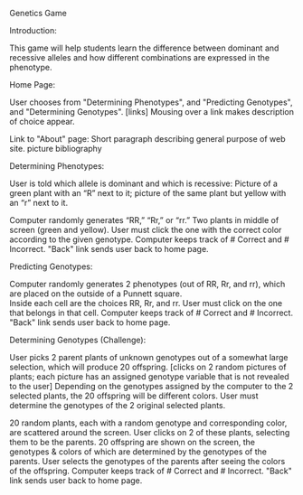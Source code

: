 Genetics Game


Introduction:

This game will help students learn the difference between dominant and recessive alleles and how different combinations are expressed in the phenotype.


Home Page:

User chooses from "Determining Phenotypes", and "Predicting Genotypes", and "Determining Genotypes". [links]  Mousing over a link makes description of choice appear.

Link to "About" page:
  Short paragraph describing general purpose of web site.
  picture bibliography


Determining Phenotypes:

User is told which allele is dominant and which is recessive: Picture of a green plant with an “R” next to it; picture of the same plant but yellow with an “r” next to it.

Computer randomly generates “RR,” “Rr,” or “rr.”
Two plants in middle of screen (green and yellow).  User must click the one with the correct color according to the given genotype.
Computer keeps track of # Correct and # Incorrect.
"Back" link sends user back to home page.


Predicting Genotypes:

Computer randomly generates 2 phenotypes (out of RR, Rr, and rr), which are placed on the outside of a Punnett square.  
Inside each cell are the choices RR, Rr, and rr.  User must click on the one that belongs in that cell.
Computer keeps track of # Correct and # Incorrect.
"Back" link sends user back to home page.


Determining Genotypes (Challenge):

User picks 2 parent plants of unknown genotypes out of a somewhat large selection, which will produce 20 offspring. [clicks on 2 random pictures of plants; each picture has an assigned genotype variable that is not revealed to the user]
Depending on the genotypes assigned by the computer to the 2 selected plants, the 20 offspring will be different colors.
User must determine the genotypes of the 2 original selected plants.

20 random plants, each with a random genotype and corresponding color, are scattered around the screen.
User clicks on 2 of these plants, selecting them to be the parents.
20 offspring are shown on the screen, the genotypes & colors of which are determined by the genotypes of the parents.
User selects the genotypes of the parents after seeing the colors of the offspring.
Computer keeps track of # Correct and # Incorrect.
"Back" link sends user back to home page.
